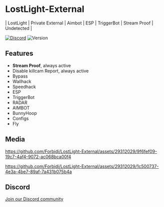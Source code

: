 # LostLight-External
| LostLight | Private External | Aimbot | ESP | TriggerBot | Stream Proof | Undetected |

[![Discord](https://img.shields.io/discord/972965077496000552)](https://discord.gg/pQZYd8sGqF)
![Version](https://img.shields.io/badge/version-1.3.0-blue.svg)

## Features

- **Stream Proof**, always active
- Disable killcam Report, always active
- Bypass
- Wallhack
- Speedhack
- ESP
- TriggerBot
- RADAR
- AIMBOT
- BunnyHoop
- Configs
- Fly


## Media

https://github.com/Forbidi/LostLight-External/assets/29312029/9f6fef09-19c7-4af4-9072-ac068bca00f4


https://github.com/Forbidi/LostLight-External/assets/29312029/1c500737-4e3a-4be7-89af-7a431b075b4a



## Discord
[Join our Discord community](https://discord.gg/pQZYd8sGqF)
